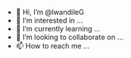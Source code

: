 - 👋 Hi, I’m @lwandileG
- 👀 I’m interested in ...
- 🌱 I’m currently learning ...
- 💞️ I’m looking to collaborate on ...
- 📫 How to reach me ...

<!---
lwandileG/lwandileG is a ✨ special ✨ repository because its `README.md` (this file) appears on your GitHub profile.
You can click the Preview link to take a look at your changes.
--->
